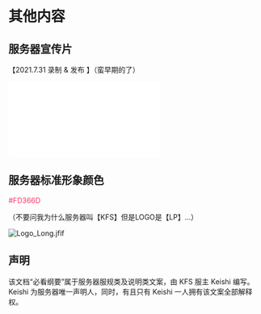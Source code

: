 # 其他内容
## 服务器宣传片
【2021.7.31 录制 & 发布 】（蛮早期的了）  
<iframe src="//player.bilibili.com/player.html?aid=377070368&bvid=BV1zo4y1S756&cid=380073477&page=1" scrolling="no" border="0" frameborder="no" framespacing="0" allowfullscreen="true"> </iframe>

## 服务器标准形象颜色
<font color=#FD366D>#FD366D</font>

（不要问我为什么服务器叫【KFS】但是LOGO是【LP】…）

![Logo_Long.jfif](/img/Logo_Long.jfif)

## 声明
该文档“必看纲要”属于服务器服规类及说明类文案，由 KFS 服主 Keishi 编写。Keishi 为服务器唯一声明人，同时，有且只有 Keishi 一人拥有该文案全部解释权。